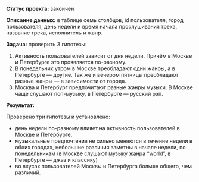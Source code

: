**Статус проекта:** закончен

**Описание данных:** в таблице семь столбцов, id пользователя, город пользователя, день недели и время начала прослушивания трека, название трека, исполнитель и жанр.

**Задача:** 
проверить 3 гипотезы:
1. Активность пользователей зависит от дня недели. Причём в Москве и Петербурге это проявляется по-разному.
2. В понедельник утром в Москве преобладают одни жанры, а в Петербурге — другие. Так же и вечером пятницы преобладают разные жанры — в зависимости от города.
3. Москва и Петербург предпочитают разные жанры музыки. В Москве чаще слушают поп-музыку, в Петербурге — русский рэп.

**Результат:** 

Проверено три гипотезы и установлено: 

- день недели по-разному влияет на активность пользователей в Москве и Петербурге,
- музыкальные предпочтения не сильно меняются в течение недели в обоих городах, небольшие различия заметны в начале недели, по понедельникам (в Москве слушают музыку жанра “world”, в Петербурге — джаз и классику)
- во вкусах пользователей Москвы и Петербурга больше общего, чем различий. 
